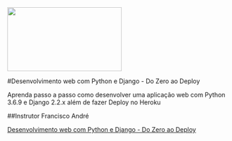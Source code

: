 <img alt="" src="https://img-b.udemycdn.com/course/240x135/848626_8f72_2.jpg" width="260" height="145">


#Desenvolvimento web com Python e Django - Do Zero ao Deploy


Aprenda passo a passo como desenvolver uma aplicação web com Python 3.6.9 e Django 2.2.x além de fazer Deploy no Heroku

##Instrutor
Francisco André

<a href="/course/desenvolvimento-web-com-python-e-django/">Desenvolvimento web com Python e Django - Do Zero ao Deploy</a>
